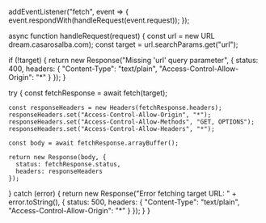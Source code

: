 addEventListener("fetch", event => {
  event.respondWith(handleRequest(event.request));
});

async function handleRequest(request) {
  const url = new URL dream.casarosalba.com);
  const target = url.searchParams.get("url");

  if (!target) {
    return new Response("Missing 'url' query parameter", {
      status: 400,
      headers: {
        "Content-Type": "text/plain",
        "Access-Control-Allow-Origin": "*"
      }
    });
  }

  try {
    const fetchResponse = await fetch(target);

    const responseHeaders = new Headers(fetchResponse.headers);
    responseHeaders.set("Access-Control-Allow-Origin", "*");
    responseHeaders.set("Access-Control-Allow-Methods", "GET, OPTIONS");
    responseHeaders.set("Access-Control-Allow-Headers", "*");

    const body = await fetchResponse.arrayBuffer();

    return new Response(body, {
      status: fetchResponse.status,
      headers: responseHeaders
    });
  } catch (error) {
    return new Response("Error fetching target URL: " + error.toString(), {
      status: 500,
      headers: {
        "Content-Type": "text/plain",
        "Access-Control-Allow-Origin": "*"
      }
    });
  }
}
